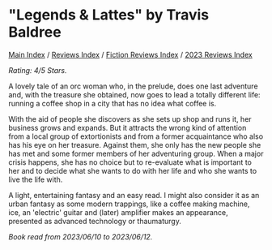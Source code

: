 # "Legends & Lattes" by Travis Baldree

[Main Index](../../../README.md) / [Reviews Index](../../README.md) / [Fiction Reviews Index](../README.md) / [2023 Reviews Index](README.md)

*Rating: 4/5 Stars.*

A lovely tale of an orc woman who, in the prelude, does one last adventure and, with the treasure she obtained, now goes to lead a totally different life: running a coffee shop in a city that has no idea what coffee is.

With the aid of people she discovers as she sets up shop and runs it, her business grows and expands. But it attracts the wrong kind of attention from a local group of extortionists and from a former acquaintance who also has his eye on her treasure. Against them, she only has the new people she has met and some former members of her adventuring group. When a major crisis happens, she has no choice but to re-evaluate what is important to her and to decide what she wants to do with her life and who she wants to live the life with.

A light, entertaining fantasy and an easy read. I might also consider it as an urban fantasy as some modern trappings, like a coffee making machine, ice, an 'electric' guitar and (later) amplifier makes an appearance, presented as advanced technology or thaumaturgy.

*Book read from 2023/06/10 to 2023/06/12.*
